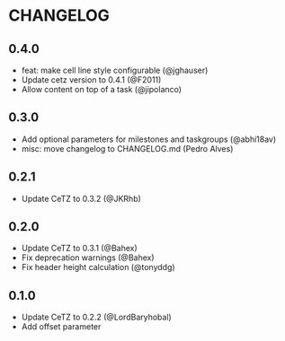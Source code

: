 # CHANGELOG

## 0.4.0
- feat: make cell line style configurable (@jghauser)
- Update cetz version to 0.4.1 (@F2011)
- Allow content on top of a task (@jipolanco)

## 0.3.0
- Add optional parameters for milestones and taskgroups (@abhi18av)
- misc: move changelog to CHANGELOG.md (Pedro Alves)


## 0.2.1
- Update CeTZ to 0.3.2 (@JKRhb)

## 0.2.0
- Update CeTZ to 0.3.1 (@Bahex)
- Fix deprecation warnings (@Bahex)
- Fix header height calculation (@tonyddg)

## 0.1.0
- Update CeTZ to 0.2.2 (@LordBaryhobal)
- Add offset parameter

